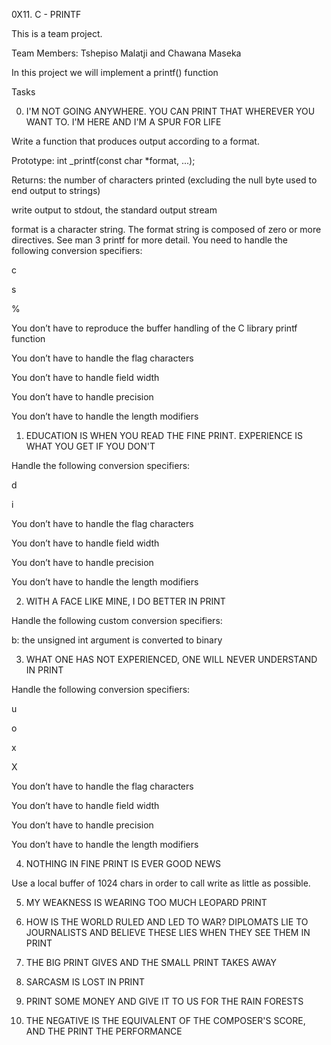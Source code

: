 0X11. C - PRINTF



This is a team project.

Team Members: Tshepiso Malatji and Chawana Maseka 



In this project we will implement a printf() function



Tasks



0. I'M NOT GOING ANYWHERE. YOU CAN PRINT THAT WHEREVER YOU WANT TO. I'M HERE AND I'M A SPUR FOR LIFE



Write a function that produces output according to a format.



Prototype: int _printf(const char *format, ...);

Returns: the number of characters printed (excluding the null byte used to end output to strings)

write output to stdout, the standard output stream

format is a character string. The format string is composed of zero or more directives. See man 3 printf for more detail. You need to handle the following conversion specifiers:

c

s

%

You don’t have to reproduce the buffer handling of the C library printf function

You don’t have to handle the flag characters

You don’t have to handle field width

You don’t have to handle precision

You don’t have to handle the length modifiers



1. EDUCATION IS WHEN YOU READ THE FINE PRINT. EXPERIENCE IS WHAT YOU GET IF YOU DON'T



Handle the following conversion specifiers:



d

i

You don’t have to handle the flag characters

You don’t have to handle field width

You don’t have to handle precision

You don’t have to handle the length modifiers



2. WITH A FACE LIKE MINE, I DO BETTER IN PRINT



Handle the following custom conversion specifiers:



b: the unsigned int argument is converted to binary



3. WHAT ONE HAS NOT EXPERIENCED, ONE WILL NEVER UNDERSTAND IN PRINT



Handle the following conversion specifiers:



u

o

x

X

You don’t have to handle the flag characters

You don’t have to handle field width

You don’t have to handle precision

You don’t have to handle the length modifiers



4. NOTHING IN FINE PRINT IS EVER GOOD NEWS



Use a local buffer of 1024 chars in order to call write as little as possible.



5. MY WEAKNESS IS WEARING TOO MUCH LEOPARD PRINT



6. HOW IS THE WORLD RULED AND LED TO WAR? DIPLOMATS LIE TO JOURNALISTS AND BELIEVE THESE LIES WHEN THEY SEE THEM IN PRINT



7. THE BIG PRINT GIVES AND THE SMALL PRINT TAKES AWAY



8. SARCASM IS LOST IN PRINT



9. PRINT SOME MONEY AND GIVE IT TO US FOR THE RAIN FORESTS



10. THE NEGATIVE IS THE EQUIVALENT OF THE COMPOSER'S SCORE, AND THE PRINT THE PERFORMANCE

